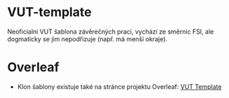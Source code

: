 # VUT-template
Neoficialni VUT šablona závěrečných praci, vychází ze směrnic FSI, ale dogmaticky se jim nepodřizuje (např. má menší okraje).

# Overleaf
* Klon šablony existuje také na stránce projektu Overleaf: [VUT Template](https://www.overleaf.com/read/tpzfxwqztqxd)
